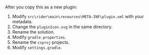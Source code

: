 After you copy this as a new plugin:
1. Modify `src\rider\main\resources\META-INF\plugin.xml` with your metadata.
2. Change the `pluginIcon.svg` in the same directory.
3. Rename the solution.
4. Modify `gradle.properties`.
5. Rename the `csproj` projects.
6. Modify `settings.gradle`.